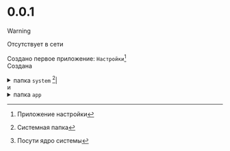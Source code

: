 # 0.0.1
> [!WARNING]
> Отсутствует в сети

Создано первое приложение:
`Настройки`[^1]<br>
Создана <details><summary>папка `system` [^floader_system]|</summary>
`system`[^system],`buttin.1`</details>
и <details><summary>папка `app`</summary>`setting.com`</details>

[^1]:Приложение настройки
[^floader_system]:Системная папка
[^system]:Посути ядро системы
